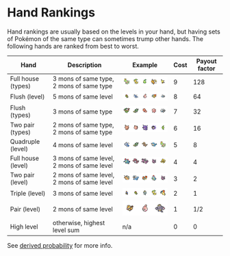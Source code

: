 Hand Rankings
===========

Hand rankings are usually based on the levels in your hand, but having sets of Pokémon of the same type can sometimes trump other hands. The following hands are ranked from best to worst.

| Hand		| Description	| Example	| Cost | Payout factor |
| ----  	| -----------	| -------	| --- | --- |
| Full house (types) | 3 mons of same type, 2 mons of same type | ![hand1](images/hand1.png)| 9 | 128 |
| Flush (level)	| 5 mons of same level 	| ![hand3](images/hand2.png)	| 8 | 64 |
| Flush (types)	| 3 mons of same type 	| ![hand4](images/hand3.png)	| 7 | 32
| Two pair (types) 	| 2 mons of same type, 2 mons of same type 	| ![hand5](images/hand4.png)	| 6 | 16 |
| Quadruple (level) 	| 	4 mons of same level 	| ![hand6](images/hand5.png)	| 5 | 8 |
| Full house (level) 	| 3 mons of same level, 2 mons of same level | ![hand7](images/hand6.png)	| 4 | 4 |
| Two pair (level) 	| 2 mons of same level, 2 mons of same level | ![hand10](images/hand7.png)	| 3 | 2 |
| Triple (level) 	| 3 mons of same level 	| ![hand8](images/hand8.png)	| 2 | 1 |
| Pair (level) 	| 2 mons of same level 	| ![hand11](images/hand9.png)	| 1 | 1/2 |
| High level 	| otherwise, highest level sum |  n/a	| 0	| 0 | 

See [derived probability](hand_probabilities.md) for more info.